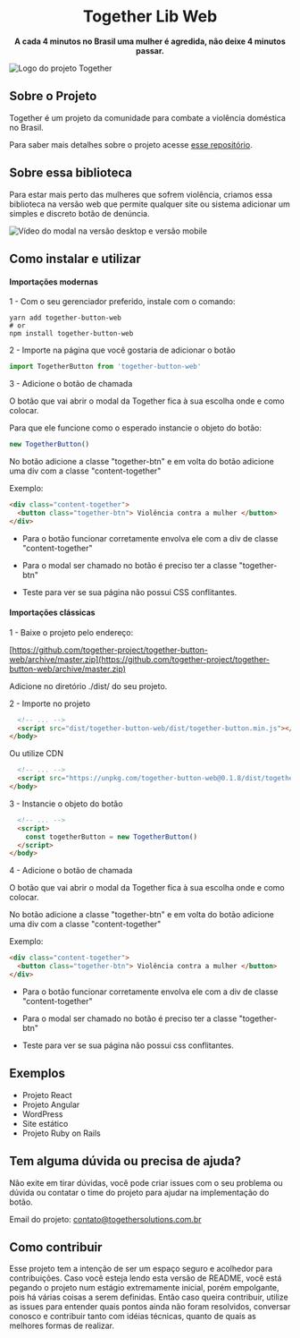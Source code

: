 
  

<h1  align="center">Together Lib Web</h1>

<p  align="center">
<strong>A cada 4 minutos no Brasil uma mulher é agredida, não deixe 4 minutos passar.</strong>
</p>

  

![Logo do projeto Together](https://i.imgur.com/xmPPDil.jpg)

  

## Sobre o Projeto

  

Together é um projeto da comunidade para combate a violência doméstica no Brasil.

Para saber mais detalhes sobre o projeto acesse [esse repositório](https://github.com/together-project/together).

  

## Sobre essa biblioteca

  

Para estar mais perto das mulheres que sofrem violência, criamos essa biblioteca na versão web que permite qualquer site ou sistema adicionar um simples e discreto botão de denúncia.

  
![Vídeo do modal na versão desktop e versão mobile](https://raw.githubusercontent.com/together-project/together-button-web/master/assets/web-example.gif)

## Como instalar e utilizar

  

#### Importações modernas

  

1 - Com o seu gerenciador preferido, instale com o comando:

```
yarn add together-button-web
# or
npm install together-button-web
```
  

2 - Importe na página que você gostaria de adicionar o botão

  
```javascript
import TogetherButton from 'together-button-web'
```
  

3 - Adicione o botão de chamada


O botão que vai abrir o modal da Together fica à sua escolha onde e como colocar.

Para que ele funcione como o esperado instancie o objeto do botão:

```javascript
new TogetherButton()
```
No botão adicione a classe "together-btn" e em volta do botão adicione uma div com a classe "content-together"

Exemplo:
```html
<div class="content-together">
  <button class="together-btn"> Violência contra a mulher </button>
</div>
```

* Para o botão funcionar corretamente envolva ele com a div de classe "content-together"

* Para o modal ser chamado no botão é preciso ter a classe "together-btn"

* Teste para ver se sua página não possui CSS conflitantes.


#### Importações clássicas

  

1 - Baixe o projeto pelo endereço:
  

[https://github.com/together-project/together-button-web/archive/master.zip](https://github.com/together-project/together-button-web/archive/master.zip)

  

Adicione no diretório ./dist/ do seu projeto.
  

2 - Importe no projeto

  
```html
  <!-- ... -->
  <script src="dist/together-button-web/dist/together-button.min.js"></script>
</body>
```
  

Ou utilize CDN
```html
  <!-- ... -->
  <script src="https://unpkg.com/together-button-web@0.1.8/dist/together-button.min.js"></script>
</body>
```
 

3 - Instancie o objeto do botão
 
```html
  <!-- ... -->
  <script>
    const togetherButton = new TogetherButton()
  </script>
</body>
```
  

4 - Adicione o botão de chamada


O botão que vai abrir o modal da Together fica à sua escolha onde e como colocar.


No botão adicione a classe "together-btn" e em volta do botão adicione uma div com a classe "content-together"

Exemplo:

```html
<div class="content-together">
  <button class="together-btn"> Violência contra a mulher </button>
</div>
```

* Para o botão funcionar corretamente envolva ele com a div de classe "content-together"

* Para o modal ser chamado no botão é preciso ter a classe "together-btn"

* Teste para ver se sua página não possui css conflitantes.

  

## Exemplos

  - Projeto React
  - Projeto Angular
  - WordPress
  - Site estático
  - Projeto Ruby on Rails 

## Tem alguma dúvida ou precisa de ajuda?

Não exite em tirar dúvidas, você pode criar issues com o seu problema ou dúvida ou contatar o time do projeto para ajudar na implementação do botão.

Email do projeto: contato@togethersolutions.com.br

  
  
  

## Como contribuir

Esse projeto tem a intenção de ser um espaço seguro e acolhedor para contribuições. Caso você esteja lendo esta versão de README, você está pegando o projeto num estágio extremamente inicial, porém empolgante, pois há várias coisas a serem definidas. Então caso queira contribuir, utilize as issues para entender quais pontos ainda não foram resolvidos, conversar conosco e contribuir tanto com idéias técnicas, quanto de quais as melhores formas de realizar.
